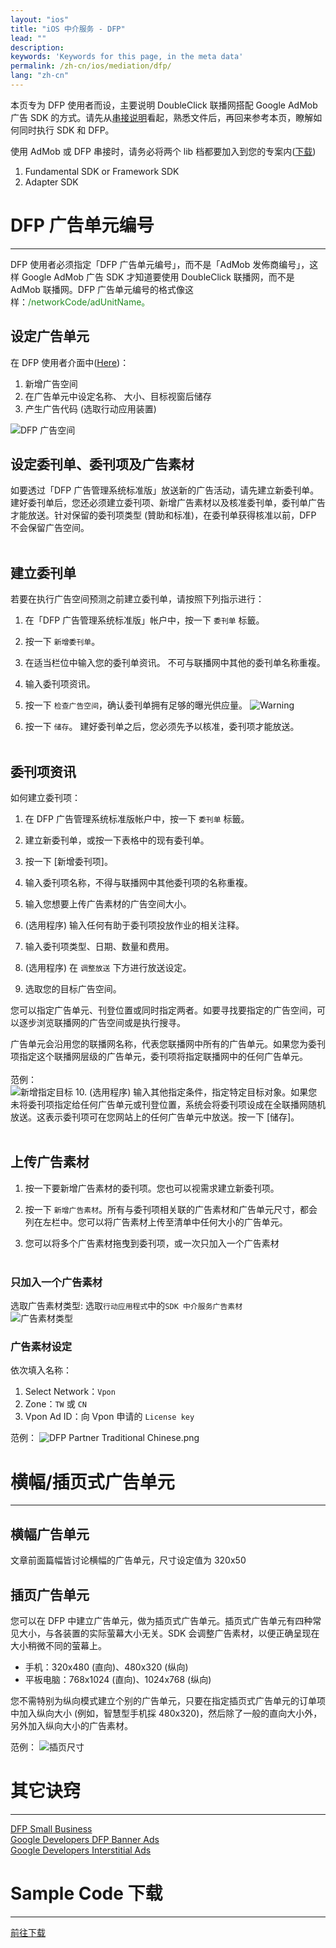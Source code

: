 ```yaml
---
layout: "ios"
title: "iOS 中介服务 - DFP"
lead: ""
description:
keywords: 'Keywords for this page, in the meta data'
permalink: /zh-cn/ios/mediation/dfp/
lang: "zh-cn"
---
```

本页专为 DFP 使用者而设，主要说明 DoubleClick 联播网搭配 Google AdMob 广告 SDK 的方式。请先从[串接说明]看起，熟悉文件后，再回来参考本页，瞭解如何同时执行 SDK 和 DFP。

使用 AdMob 或 DFP 串接时，请务必将两个 lib 档都要加入到您的专案内([下载][1])

1. Fundamental SDK  or  Framework SDK
2. Adapter SDK


# DFP 广告单元编号
---
DFP 使用者必须指定「DFP 广告单元编号」，而不是「AdMob 发佈商编号」，这样 Google AdMob 广告 SDK 才知道要使用 DoubleClick 联播网，而不是 AdMob 联播网。DFP 广告单元编号的格式像这样：<span style="color:#228B22">/networkCode/adUnitName。</span>


## 设定广告单元
在 DFP 使用者介面中([Here])：

1. 新增广告空间
2. 在广告单元中设定名称、 大小、目标视窗后储存
3. 产生广告代码 (选取行动应用装置)

![DFP 广告空间]

## 设定委刊单、委刊项及广告素材
如要透过「DFP 广告管理系统标准版」放送新的广告活动，请先建立新委刊单。建好委刊单后，您还必须建立委刊项、新增广告素材以及核准委刊单，委刊单广告才能放送。针对保留的委刊项类型 (贊助和标准)，在委刊单获得核准以前，DFP 不会保留广告空间。<br><br>

## 建立委刊单
若要在执行广告空间预测之前建立委刊单，请按照下列指示进行：

1. 在「DFP 广告管理系统标准版」帐户中，按一下 `委刊单` 标籤。

2. 按一下 `新增委刊单`。

3. 在适当栏位中输入您的委刊单资讯。
   不可与联播网中其他的委刊单名称重複。

4. 输入委刊项资讯。

5. 按一下 `检查广告空间`，确认委刊单拥有足够的曝光供应量。
![Warning]

6. 按一下 `储存`。
    建好委刊单之后，您必须先予以核准，委刊项才能放送。
<br><br>

## 委刊项资讯
如何建立委刊项：

1. 在 DFP 广告管理系统标准版帐户中，按一下 `委刊单` 标籤。

2. 建立新委刊单，或按一下表格中的现有委刊单。

3. 按一下 [新增委刊项]。

4. 输入委刊项名称，不得与联播网中其他委刊项的名称重複。

5. 输入您想要上传广告素材的广告空间大小。

6. (选用程序) 输入任何有助于委刊项投放作业的相关注释。

7. 输入委刊项类型、日期、数量和费用。

8. (选用程序) 在 `调整放送` 下方进行放送设定。

9. 选取您的目标广告空间。

您可以指定广告单元、刊登位置或同时指定两者。如要寻找要指定的广告空间，可以逐步浏览联播网的广告空间或是执行搜寻。

广告单元会沿用您的联播网名称，代表您联播网中所有的广告单元。如果您为委刊项指定这个联播网层级的广告单元，委刊项将指定联播网中的任何广告单元。<br>
<br>范例：<br>
![新增指定目标]
10. (选用程序) 输入其他指定条件，指定特定目标对象。如果您未将委刊项指定给任何广告单元或刊登位置，系统会将委刊项设成在全联播网随机放送。这表示委刊项可在您网站上的任何广告单元中放送。按一下 [储存]。<br><br>

## 上传广告素材
1. 按一下要新增广告素材的委刊项。您也可以视需求建立新委刊项。

2. 按一下 `新增广告素材`。所有与委刊项相关联的广告素材和广告单元尺寸，都会列在左栏中。您可以将广告素材上传至清单中任何大小的广告单元。

3. 您可以将多个广告素材拖曳到委刊项，或一次只加入一个广告素材<br><br>

### 只加入一个广告素材
选取广告素材类型: 选取`行动应用程式`中的`SDK 中介服务广告素材`<br>
![广告素材类型]

### 广告素材设定
依次填入名称：

1. Select Network：`Vpon`
2. Zone：`TW` 或 `CN`
3. Vpon Ad ID：向 Vpon 申请的 `License key`<br>

范例：
![DFP Partner Traditional Chinese.png]



# 横幅/插页式广告单元
---

## 横幅广告单元
文章前面篇幅皆讨论横幅的广告单元，尺寸设定值为 320x50

## 插页广告单元
您可以在 DFP 中建立广告单元，做为插页式广告单元。插页式广告单元有四种常见大小，与各装置的实际萤幕大小无关。SDK 会调整广告素材，以便正确呈现在大小稍微不同的萤幕上。

* 手机：320x480 (直向)、480x320 (纵向)
* 平板电脑：768x1024 (直向)、1024x768 (纵向)

您不需特别为纵向模式建立个别的广告单元，只要在指定插页式广告单元的订单项中加入纵向大小 (例如，智慧型手机採 480x320)，然后除了一般的直向大小外，另外加入纵向大小的广告素材。

范例：
![插页尺寸]






# 其它诀窍
---
[DFP Small Business](https://support.google.com/dfp_sb/)<br>
[Google Developers DFP Banner Ads](https://developers.google.com/mobile-ads-sdk/docs/dfp/fundamentals#ios)<br>
[Google Developers Interstitial Ads](https://developers.google.com/mobile-ads-sdk/docs/ios/doubleclick/#support)

# Sample Code 下载
---
 [前往下载][1]


[串接说明]: ../../integration-guide
[1]: {{site.baseurl}}/zh-cn/ios/download/#dfp
[Here]: https://www.google.com/dfp/
[DFP 广告空间]: {{site.imgurl}}/UnitAdSetting_Sim.png
[新增指定目标]: {{site.imgurl}}/新增指定目标.png
[广告素材类型]: {{site.imgurl}}/广告素材类型.png
[Warning]: {{site.imgurl}}/Warning.png
[DFP Partner Traditional Chinese.png]: {{site.imgurl}}/DFP_Partner_Traditional_Chinese.png
[插页尺寸]: {{site.imgurl}}/插頁尺寸.png
